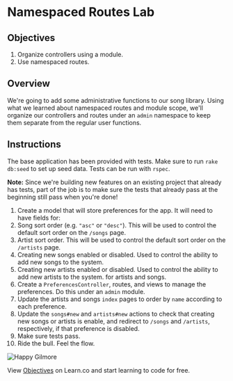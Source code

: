 # Namespaced Routes Lab

## Objectives

1. Organize controllers using a module.
2. Use namespaced routes.

## Overview

We're going to add some administrative functions to our song library.
Using what we learned about namespaced routes and module scope, we'll
organize our controllers and routes under an `admin` namespace to keep
them separate from the regular user functions.

## Instructions

The base application has been provided with tests. Make sure to run
`rake db:seed` to set up seed data. Tests can be run with `rspec`.

**Note:** Since we're building new features on an existing project that
already has tests, part of the job is to make sure the tests that
already pass at the beginning still pass when you're done!

1. Create a model that will store preferences for the app. It will need
   to have fields for:
  1. Song sort order (e.g. `"asc"` or `"desc"`). This will be used to
     control the default sort order on the `/songs` page.
  2. Artist sort order. This will be used to control the default sort
     order on the `/artists` page.
  3. Creating new songs enabled or disabled. Used to control the ability to add new songs to the system.
  4. Creating new artists enabled or disabled. Used to control the
     ability to add new artists to the system.
   for artists and songs.
2. Create a `PreferencesController`, routes, and views to manage the preferences. Do this under an `admin` module.
3. Update the artists and songs `index` pages to order by `name` according to each preference.
4. Update the `songs#new` and `artists#new` actions to check that
   creating new songs or artists is enable, and redirect to `/songs` and `/artists`,
respectively, if that preference is disabled.
5. Make sure tests pass.
6. Ride the bull. Feel the flow.

![Happy Gilmore](http://i.giphy.com/h2Q9ZYee54UOk.gif)

<p data-visibility='hidden'>View <a href='https://learn.co/lessons/namespaced-routes-lab' title='Objectives'>Objectives</a> on Learn.co and start learning to code for free.</p>
